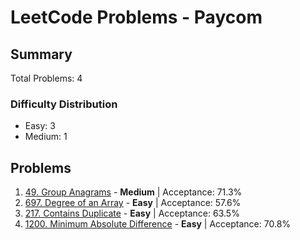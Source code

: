 # LeetCode Problems - Paycom

## Summary
Total Problems: 4

### Difficulty Distribution

- Easy: 3
- Medium: 1

## Problems

1. [49. Group Anagrams](https://leetcode.com/problems/group-anagrams/) - **Medium** | Acceptance: 71.3%
2. [697. Degree of an Array](https://leetcode.com/problems/degree-of-an-array/) - **Easy** | Acceptance: 57.6%
3. [217. Contains Duplicate](https://leetcode.com/problems/contains-duplicate/) - **Easy** | Acceptance: 63.5%
4. [1200. Minimum Absolute Difference](https://leetcode.com/problems/minimum-absolute-difference/) - **Easy** | Acceptance: 70.8%